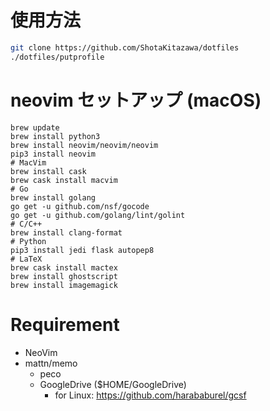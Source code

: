 # 使用方法

```bash
git clone https://github.com/ShotaKitazawa/dotfiles
./dotfiles/putprofile
```

# neovim セットアップ (macOS)

```
brew update
brew install python3
brew install neovim/neovim/neovim
pip3 install neovim
# MacVim
brew install cask
brew cask install macvim
# Go
brew install golang
go get -u github.com/nsf/gocode
go get -u github.com/golang/lint/golint
# C/C++
brew install clang-format
# Python
pip3 install jedi flask autopep8
# LaTeX
brew cask install mactex
brew install ghostscript
brew install imagemagick
```

# Requirement

* NeoVim
* mattn/memo
    * peco
    * GoogleDrive ($HOME/GoogleDrive)
        * for Linux: https://github.com/harababurel/gcsf
